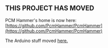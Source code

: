 ## THIS PROJECT HAS MOVED

PCM Hammer's home is now here: [https://github.com/PcmHammer/PcmHammer](https://github.com/PcmHammer/PcmHammer)

The Arduino stuff moved [here.](https://github.com/LegacyNsfw/ArduinoVpw)

